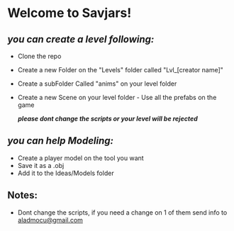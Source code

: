 # Welcome to Savjars!


## ***you can create a level following:***

 - Clone the repo
  - Create a new Folder on the "Levels" folder called "Lvl_[creator name]"
   - Create a subFolder Called "anims" on your level folder
   - Create a new Scene on your level folder 
    - Use all the prefabs on the game

			
		***please dont change the scripts or your level will be rejected***
			
			
      

## ***you can help Modeling:***

 - Create a player model on the tool you want
 - Save it as a .obj
- Add it to the Ideas/Models folder
			
## Notes:
- Dont change the scripts, if you need a change on 1 of them send info to
				 aladmocu@gmail.com

